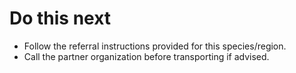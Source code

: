 # Do this next
- Follow the referral instructions provided for this species/region.
- Call the partner organization before transporting if advised.
